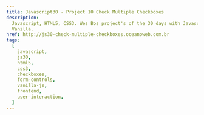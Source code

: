 ```yaml
---
title: Javascript30 - Project 10 Check Multiple Checkboxes
description:
  Javascript, HTML5, CSS3. Wes Bos project's of the 30 days with Javascript
  Vanilla.
href: http://js30-check-multiple-checkboxes.oceanoweb.com.br
tags:
  [
    javascript,
    js30,
    html5,
    css3,
    checkboxes,
    form-controls,
    vanilla-js,
    frontend,
    user-interaction,
  ]
---
```

